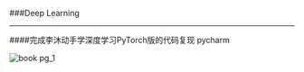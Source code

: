 ###Deep Learning

****

####完成李沐动手学深度学习PyTorch版的代码复现 pycharm

![book pg_1](http://zh.d2l.ai/_images/front.png)
